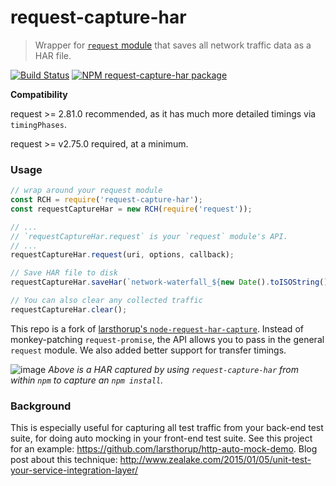 # request-capture-har

> Wrapper for [`request` module](https://www.npmjs.com/package/request) that saves all network traffic data as a HAR file.

[![Build Status](https://travis-ci.org/paulirish/request-capture-har.png)](https://travis-ci.org/paulirish/request-capture-har) [![NPM request-capture-har package](https://img.shields.io/npm/v/request-capture-har.svg)](https://npmjs.org/package/request-capture-har)

**Compatibility**

request >= 2.81.0 recommended, as it has much more detailed timings via `timingPhases`.

request >= v2.75.0 required, at a minimum.

### Usage

```js
// wrap around your request module
const RCH = require('request-capture-har');
const requestCaptureHar = new RCH(require('request'));

// ...
// `requestCaptureHar.request` is your `request` module's API.
// ...
requestCaptureHar.request(uri, options, callback);

// Save HAR file to disk
requestCaptureHar.saveHar(`network-waterfall_${new Date().toISOString()}.har`);

// You can also clear any collected traffic
requestCaptureHar.clear();
```

This repo is a fork of [larsthorup's `node-request-har-capture`](https://github.com/larsthorup/node-request-har-capture). Instead of monkey-patching `request-promise`, the API allows you to pass in the general `request` module. We also added better support for transfer timings.

![image](https://cloud.githubusercontent.com/assets/39191/18031306/9401070c-6c8f-11e6-994d-03e6b8b511e4.png)
_Above is a HAR captured by using `request-capture-har` from within `npm` to capture an `npm install`._

### Background
This is especially useful for capturing all test traffic from your back-end test suite, for doing auto mocking in your front-end test suite. See this project for an example: https://github.com/larsthorup/http-auto-mock-demo. Blog post about this technique: http://www.zealake.com/2015/01/05/unit-test-your-service-integration-layer/

